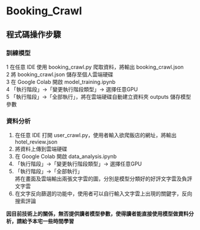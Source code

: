 # Booking_Crawl
## 程式碼操作步驟
### 訓練模型
1 在任意 IDE 使用 booking_crawl.py 爬取資料，將輸出 booking_crawl.json  
2 將 booking_crawl.json 儲存至個人雲端硬碟  
3 在 Google Colab 開啟 model_training.ipynb  
4 「執行階段」->「變更執行階段類型」-> 選擇任意GPU  
5 「執行階段」->「全部執行」，將在雲端硬碟自動建立資料夾 outputs 儲存模型參數

### 資料分析
1. 在任意 IDE 打開 user_crawl.py，使用者輸入欲爬飯店的網址，將輸出 hotel_review.json
2. 將資料上傳到雲端硬碟
3. 在 Google Colab 開啟 data_analysis.ipynb
4. 「執行階段」->「變更執行階段類型」-> 選擇任意GPU
5. 「執行階段」->「全部執行」  
    將在畫面及雲端輸出兩張文字雲的圖，分別是模型分類好的好評文字雲及負評文字雲
6. 在文字反向篩選的功能中，使用者可以自行輸入文字雲上出現的關鍵字，反向搜索評論

**因目前技術上的關係，無否提供讀者模型參數，使得讀者能直接使用模型做資料分析，請給予本宅一些時間學習**
